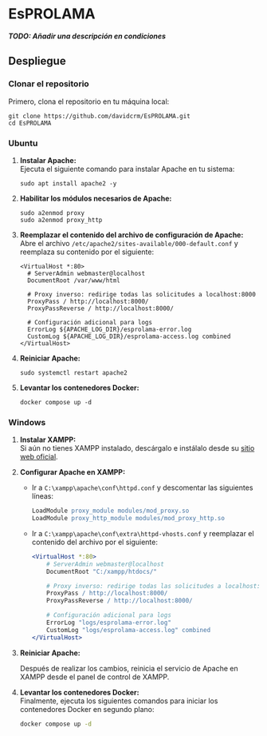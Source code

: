 # EsPROLAMA

<i>**TODO: Añadir una descripción en condiciones**</i>

## Despliegue

### Clonar el repositorio

Primero, clona el repositorio en tu máquina local:

```shell
git clone https://github.com/davidcrm/EsPROLAMA.git
cd EsPROLAMA
```

### Ubuntu

1. **Instalar Apache:**<br />
   Ejecuta el siguiente comando para instalar Apache en tu sistema:

   ```shell
   sudo apt install apache2 -y
   ```
   
2. **Habilitar los módulos necesarios de Apache:**
    ```shell
    sudo a2enmod proxy
    sudo a2enmod proxy_http
    ```

3. **Reemplazar el contenido del archivo de configuración de Apache:**<br />
    Abre el archivo `/etc/apache2/sites-available/000-default.conf` y reemplaza su contenido por el siguiente:

    ```shell
    <VirtualHost *:80>
      # ServerAdmin webmaster@localhost
      DocumentRoot /var/www/html

      # Proxy inverso: redirige todas las solicitudes a localhost:8000
      ProxyPass / http://localhost:8000/
      ProxyPassReverse / http://localhost:8000/

      # Configuración adicional para logs
      ErrorLog ${APACHE_LOG_DIR}/esprolama-error.log
      CustomLog ${APACHE_LOG_DIR}/esprolama-access.log combined
    </VirtualHost>
    ```

4. **Reiniciar Apache:**
   ```shell
   sudo systemctl restart apache2
   ```
   
5. **Levantar los contenedores Docker:**
    ```shell
    docker compose up -d
    ```
   
### Windows

1. **Instalar XAMPP:**<br />
    Si aún no tienes XAMPP instalado, descárgalo e instálalo desde su [sitio web oficial](https://www.apachefriends.org/).

2. **Configurar Apache en XAMPP:**

   - Ir a `C:\xampp\apache\conf\httpd.conf` y descomentar las siguientes líneas:

     ```apache
     LoadModule proxy_module modules/mod_proxy.so
     LoadModule proxy_http_module modules/mod_proxy_http.so
     ```

   - Ir a `C:\xampp\apache\conf\extra\httpd-vhosts.conf` y reemplazar el contenido del archivo por el siguiente:

     ```apache
     <VirtualHost *:80>
         # ServerAdmin webmaster@localhost
         DocumentRoot "C:/xampp/htdocs/"

         # Proxy inverso: redirige todas las solicitudes a localhost:8000
         ProxyPass / http://localhost:8000/
         ProxyPassReverse / http://localhost:8000/

         # Configuración adicional para logs
         ErrorLog "logs/esprolama-error.log"
         CustomLog "logs/esprolama-access.log" combined
     </VirtualHost>
     ```

3. **Reiniciar Apache:**
    <p>Después de realizar los cambios, reinicia el servicio de Apache en XAMPP desde el panel de control de XAMPP.</p>

4. **Levantar los contenedores Docker:**<br />
    Finalmente, ejecuta los siguientes comandos para iniciar los contenedores Docker en segundo plano:

   ```bash
   docker compose up -d
   ```
